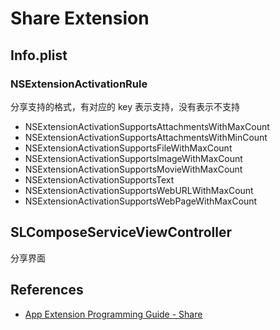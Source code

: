 # Share Extension

## Info.plist

### NSExtensionActivationRule

分享支持的格式，有对应的 key 表示支持，没有表示不支持

* NSExtensionActivationSupportsAttachmentsWithMaxCount
* NSExtensionActivationSupportsAttachmentsWithMinCount
* NSExtensionActivationSupportsFileWithMaxCount
* NSExtensionActivationSupportsImageWithMaxCount
* NSExtensionActivationSupportsMovieWithMaxCount
* NSExtensionActivationSupportsText
* NSExtensionActivationSupportsWebURLWithMaxCount
* NSExtensionActivationSupportsWebPageWithMaxCount

## SLComposeServiceViewController

分享界面

## References

* [App Extension Programming Guide - Share](https://developer.apple.com/library/archive/documentation/General/Conceptual/ExtensibilityPG/Share.html)
